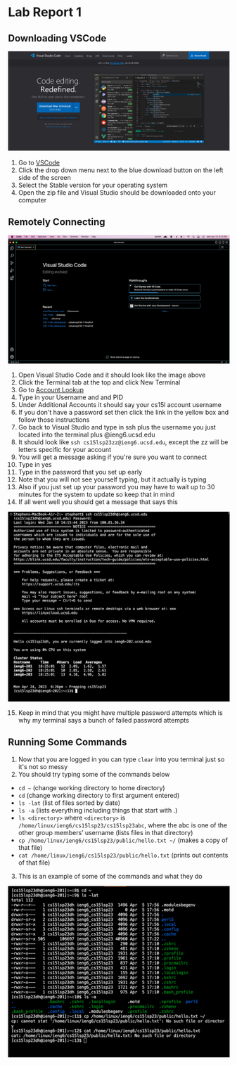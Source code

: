 # Lab Report 1

## Downloading VSCode

![Image](vscode.png)

1. Go to [VSCode](https://code.visualstudio.com/)
2. Click the drop down menu next to the blue download button on the left side of the screen
3. Select the Stable version for your operating system
4. Open the zip file and Visual Studio should be downloaded onto your computer

## Remotely Connecting

![Image](vscodeinterface.png)

1. Open Visual Studio Code and it should look like the image above
2. Click the Terminal tab at the top and click New Terminal
3. Go to [Account Lookup](https://sdacs.ucsd.edu/~icc/index.php)
4. Type in your Username and and PID
5. Under Additional Accounts it should say your cs15l account username
6. If you don't have a password set then click the link in the yellow box and follow those instructions
7. Go back to Visual Studio and type in ssh plus the username you just located into the terminal plus @ieng6.ucsd.edu
8. It should look like `ssh cs15lsp23zz@ieng6.ucsd.edu`, except the zz will be letters specific for your account
9. You will get a message asking if you're sure you want to connect
10. Type in yes
11. Type in the password that you set up early
12. Note that you will not see yourself typing, but it actually is typing
13. Also if you just set up your password you may have to wait up to 30 minutes for the system to update so keep that in mind
14. If all went well you should get a message that says this

![Image](terminal2.0.png)

15. Keep in mind that you might have multiple password attempts which is why my terminal says a bunch of failed password attempts

## Running Some Commands

1. Now that you are logged in you can type `clear` into you terminal just so it's not so messy
2. You should try typing some of the commands below
* `cd ~` (change working directory to home directory)
* `cd` (change working directory to first argument entered)
* `ls -lat` (list of files sorted by date)
* `ls -a` (lists everything including things that start with .)
* `ls <directory>` where `<directory>` is `/home/linux/ieng6/cs15lsp23/cs15lsp23abc`, where the abc is one of the other group members’ username (lists files in that directory)
* `cp /home/linux/ieng6/cs15lsp23/public/hello.txt ~/` (makes a copy of that file)
* `cat /home/linux/ieng6/cs15lsp23/public/hello.txt` (prints out contents of that file)
3. This is an example of some of the commands and what they do

![Image](commands.png)
